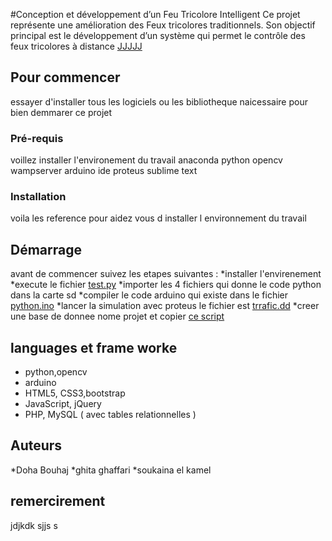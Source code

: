 #Conception et développement d’un Feu Tricolore Intelligent
Ce projet représente une amélioration des Feux tricolores  traditionnels. 
Son objectif principal est le développement d’un système qui permet le contrôle des feux tricolores à distance
[JJJJJ](https://github.com/doha-doha/pfe/blob/master/implementation_1.gif)[](https://github.com/doha-doha/pfe/blob/master/implementation_2.gif)[](https://github.com/doha-doha/pfe/blob/master/implementation_3.gif)[](https://github.com/doha-doha/pfe/blob/master/implementation_4.gif)
## Pour commencer
essayer d'installer tous les logiciels ou les bibliotheque naicessaire pour bien demmarer ce projet 
### Pré-requis
voillez installer l'environement du travail 
anaconda
python opencv
wampserver 
arduino ide
proteus
sublime text


### Installation 
voila les reference pour aidez vous d installer l environnement du travail


## Démarrage
avant de commencer suivez les etapes suivantes :
*installer l'envirenement
*execute le fichier [test.py](hhh)
*importer les 4 fichiers qui donne le code python dans la carte sd 
*compiler le code arduino qui existe dans le fichier [python.ino]()
*lancer la simulation avec proteus le fichier est [trrafic.dd]() 
*creer une base de donnee nome projet 
et copier  [ce script](https://i.imgur.com/GYTttJ5.png)


## languages et frame worke

+ python,opencv
+ arduino
+ HTML5, CSS3,bootstrap
+ JavaScript, jQuery
+ PHP, MySQL ( avec tables relationnelles )

## Auteurs
*Doha Bouhaj
*ghita ghaffari
*soukaina el kamel
## remercirement 
jdjkdk
sjjs
s


